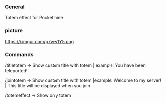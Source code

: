 ### General

Totem effect for Pocketmine

### picture 
https://i.imgur.com/p7ww1Y5.png


### Commands

/titletotem -> Show custom title with totem |
example: You have been teleported!



/jointotem  -> Show custom title with totem |example: Welcome to my server! |
This title will be displayed when you join


/totemeffect -> Show only totem

